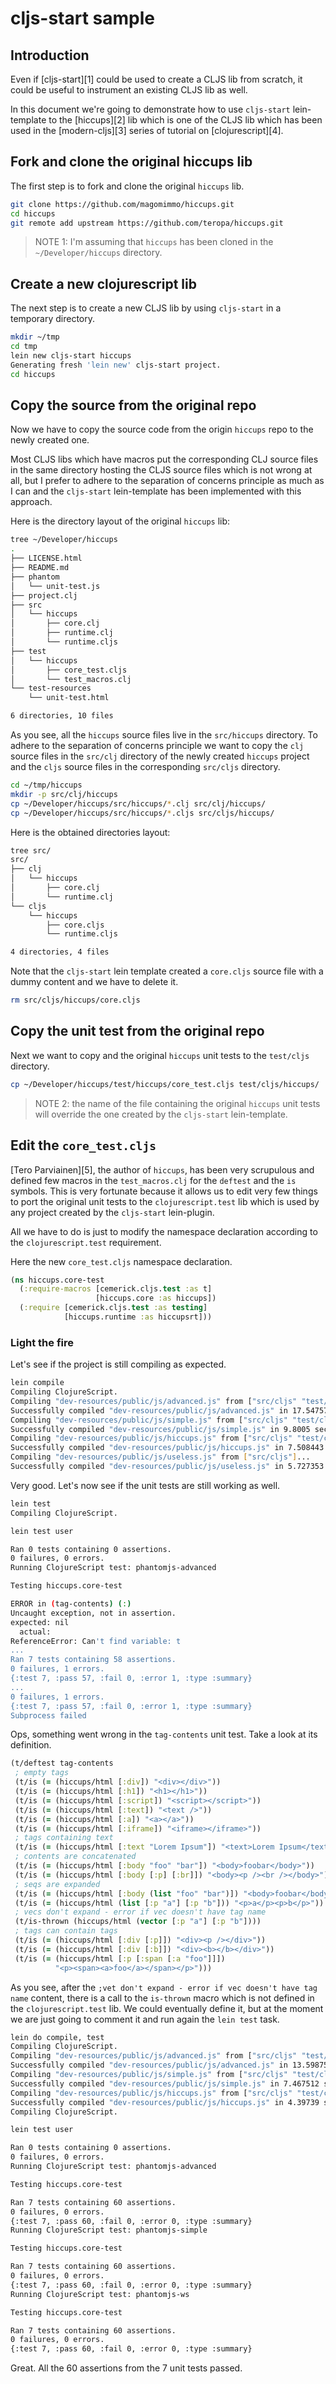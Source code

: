 # cljs-start sample

## Introduction

Even if [cljs-start][1] could be used to create a CLJS lib from scratch,
it could be useful to instrument an existing CLJS lib as well.

In this document we're going to demonstrate how to use `cljs-start`
lein-template to the [hiccups][2] lib which is one of the CLJS lib
which has been used in the [modern-cljs][3] series of tutorial on
[clojurescript][4].

## Fork and clone the original hiccups lib

The first step is to fork and clone the original  `hiccups` lib.

```bash
git clone https://github.com/magomimmo/hiccups.git
cd hiccups
git remote add upstream https://github.com/teropa/hiccups.git
```

> NOTE 1: I'm assuming that `hiccups` has been cloned in the
> `~/Developer/hiccups` directory.

## Create a new clojurescript lib

The next step is to create a new CLJS lib by using `cljs-start` in a temporary directory.

```bash
mkdir ~/tmp
cd tmp
lein new cljs-start hiccups
Generating fresh 'lein new' cljs-start project.
cd hiccups
```

## Copy the source from the original repo

Now we have to copy the source code from the origin `hiccups` repo to
the newly created one.

Most CLJS libs which have macros put the corresponding CLJ source
files in the same directory hosting the CLJS source files which is not
wrong at all, but I prefer to adhere to the separation of concerns
principle as much as I can and the `cljs-start` lein-template has been
implemented with this approach.

Here is the directory layout of the original `hiccups` lib:

```bash
tree ~/Developer/hiccups
.
├── LICENSE.html
├── README.md
├── phantom
│   └── unit-test.js
├── project.clj
├── src
│   └── hiccups
│       ├── core.clj
│       ├── runtime.clj
│       └── runtime.cljs
├── test
│   └── hiccups
│       ├── core_test.cljs
│       └── test_macros.clj
└── test-resources
    └── unit-test.html

6 directories, 10 files
```

As you see, all the `hiccups` source files live in the `src/hiccups`
directory. To adhere to the separation of concerns principle we want
to copy the `clj` source files in the `src/clj` directory of the newly
created `hiccups` project and the `cljs` source files in the
corresponding `src/cljs` directory.

```bash
cd ~/tmp/hiccups
mkdir -p src/clj/hiccups
cp ~/Developer/hiccups/src/hiccups/*.clj src/clj/hiccups/
cp ~/Developer/hiccups/src/hiccups/*.cljs src/cljs/hiccups/
```

Here is the obtained directories layout:

```bash
tree src/
src/
├── clj
│   └── hiccups
│       ├── core.clj
│       └── runtime.clj
└── cljs
    └── hiccups
        ├── core.cljs
        └── runtime.cljs

4 directories, 4 files
```

Note that the `cljs-start` lein template created a `core.cljs` source
file with a dummy content and we have to delete it.

```bash
rm src/cljs/hiccups/core.cljs
```

## Copy the unit test from the original repo

Next we want to copy and the original `hiccups` unit tests to the
`test/cljs` directory.

```bash
cp ~/Developer/hiccups/test/hiccups/core_test.cljs test/cljs/hiccups/
```

> NOTE 2: the name of the file containing the original `hiccups` unit
> tests will override the one created by the `cljs-start` lein-template.

## Edit the `core_test.cljs`

[Tero Parviainen][5], the author of `hiccups`, has been very
scrupulous and defined few macros in the `test_macros.clj` for the
`deftest` and the `is` symbols. This is very fortunate because it
allows us to edit very few things to port the original unit tests to
the `clojurescript.test` lib which is used by any project created by
the `cljs-start` lein-plugin.

All we have to do is just to modify the namespace declaration
according to the `clojurescript.test` requirement.

Here the new `core_test.cljs` namespace declaration.

```clj
(ns hiccups.core-test
  (:require-macros [cemerick.cljs.test :as t]
                   [hiccups.core :as hiccups])
  (:require [cemerick.cljs.test :as testing]
            [hiccups.runtime :as hiccupsrt]))
```


### Light the fire

Let's see if the project is still compiling as expected.

```bash
lein compile
Compiling ClojureScript.
Compiling "dev-resources/public/js/advanced.js" from ["src/cljs" "test/cljs"]...
Successfully compiled "dev-resources/public/js/advanced.js" in 17.54757 seconds.
Compiling "dev-resources/public/js/simple.js" from ["src/cljs" "test/cljs"]...
Successfully compiled "dev-resources/public/js/simple.js" in 9.8005 seconds.
Compiling "dev-resources/public/js/hiccups.js" from ["src/cljs" "test/cljs" "dev-resources/tools/repl"]...
Successfully compiled "dev-resources/public/js/hiccups.js" in 7.508443 seconds.
Compiling "dev-resources/public/js/useless.js" from ["src/cljs"]...
Successfully compiled "dev-resources/public/js/useless.js" in 5.727353 seconds.
```

Very good. Let's now see if the unit tests are still working as well.

```bash
lein test
Compiling ClojureScript.

lein test user

Ran 0 tests containing 0 assertions.
0 failures, 0 errors.
Running ClojureScript test: phantomjs-advanced

Testing hiccups.core-test

ERROR in (tag-contents) (:)
Uncaught exception, not in assertion.
expected: nil
  actual:
ReferenceError: Can't find variable: t
...
Ran 7 tests containing 58 assertions.
0 failures, 1 errors.
{:test 7, :pass 57, :fail 0, :error 1, :type :summary}
...
0 failures, 1 errors.
{:test 7, :pass 57, :fail 0, :error 1, :type :summary}
Subprocess failed
```

Ops, something went wrong in the `tag-contents` unit test. Take a look at its definition.

```clj
(t/deftest tag-contents
 ; empty tags
 (t/is (= (hiccups/html [:div]) "<div></div>"))
 (t/is (= (hiccups/html [:h1]) "<h1></h1>"))
 (t/is (= (hiccups/html [:script]) "<script></script>"))
 (t/is (= (hiccups/html [:text]) "<text />"))
 (t/is (= (hiccups/html [:a]) "<a></a>"))
 (t/is (= (hiccups/html [:iframe]) "<iframe></iframe>"))
 ; tags containing text
 (t/is (= (hiccups/html [:text "Lorem Ipsum"]) "<text>Lorem Ipsum</text>"))
 ; contents are concatenated
 (t/is (= (hiccups/html [:body "foo" "bar"]) "<body>foobar</body>"))
 (t/is (= (hiccups/html [:body [:p] [:br]]) "<body><p /><br /></body>"))
 ; seqs are expanded
 (t/is (= (hiccups/html [:body (list "foo" "bar")]) "<body>foobar</body>"))
 (t/is (= (hiccups/html (list [:p "a"] [:p "b"])) "<p>a</p><p>b</p>"))
 ; vecs don't expand - error if vec doesn't have tag name
 (t/is-thrown (hiccups/html (vector [:p "a"] [:p "b"])))
 ; tags can contain tags
 (t/is (= (hiccups/html [:div [:p]]) "<div><p /></div>"))
 (t/is (= (hiccups/html [:div [:b]]) "<div><b></b></div>"))
 (t/is (= (hiccups/html [:p [:span [:a "foo"]]])
          "<p><span><a>foo</a></span></p>")))
```

As you see, after the `;vet don't expand - error if vec doesn't have
tag name` content, there is a call to the `is-thrown` macro which is
not defined in the `clojurescript.test` lib. We could eventually
define it, but at the moment we are just going to comment it and run
again the `lein test` task.

```bash
lein do compile, test
Compiling ClojureScript.
Compiling "dev-resources/public/js/advanced.js" from ["src/cljs" "test/cljs"]...
Successfully compiled "dev-resources/public/js/advanced.js" in 13.598759 seconds.
Compiling "dev-resources/public/js/simple.js" from ["src/cljs" "test/cljs"]...
Successfully compiled "dev-resources/public/js/simple.js" in 7.467512 seconds.
Compiling "dev-resources/public/js/hiccups.js" from ["src/cljs" "test/cljs" "dev-resources/tools/repl"]...
Successfully compiled "dev-resources/public/js/hiccups.js" in 4.39739 seconds.
Compiling ClojureScript.

lein test user

Ran 0 tests containing 0 assertions.
0 failures, 0 errors.
Running ClojureScript test: phantomjs-advanced

Testing hiccups.core-test

Ran 7 tests containing 60 assertions.
0 failures, 0 errors.
{:test 7, :pass 60, :fail 0, :error 0, :type :summary}
Running ClojureScript test: phantomjs-simple

Testing hiccups.core-test

Ran 7 tests containing 60 assertions.
0 failures, 0 errors.
{:test 7, :pass 60, :fail 0, :error 0, :type :summary}
Running ClojureScript test: phantomjs-ws

Testing hiccups.core-test

Ran 7 tests containing 60 assertions.
0 failures, 0 errors.
{:test 7, :pass 60, :fail 0, :error 0, :type :summary}
```

Great. All the 60 assertions from the 7 unit tests passed.

### 
